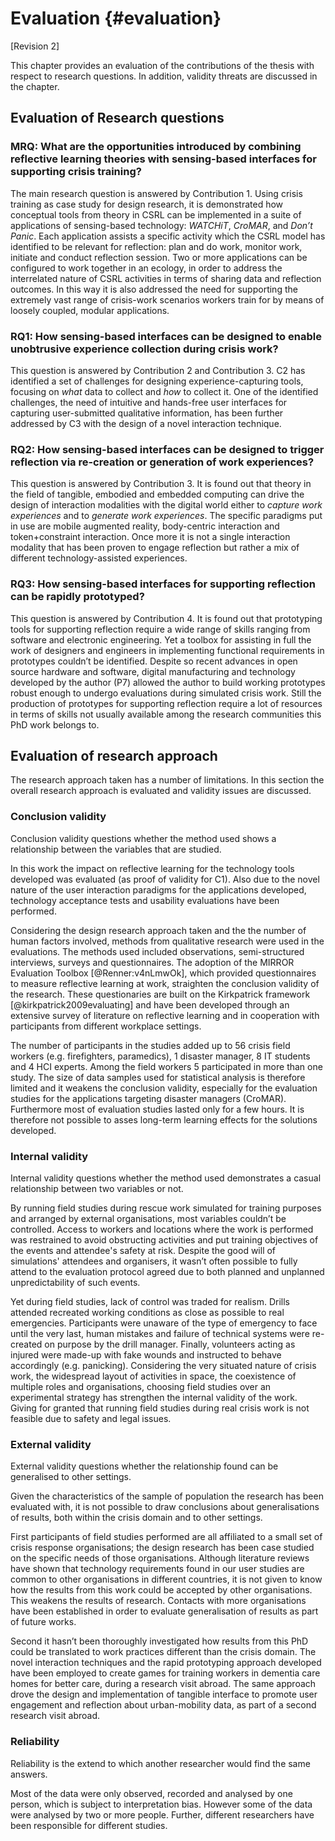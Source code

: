 
# Evaluation {#evaluation}

[Revision 2]

This chapter provides an evaluation of the contributions of the thesis with respect to research questions. In addition, validity threats are discussed in the chapter. 

## Evaluation of Research questions

### MRQ: What are the opportunities introduced by combining reflective learning theories with sensing-based interfaces for supporting crisis training?

The main research question is answered by Contribution 1. Using crisis training as case study for design research, it is demonstrated how conceptual tools from theory in CSRL can be implemented in a suite of applications of sensing-based technology: *WATCHiT*, *CroMAR*, and *Don’t Panic*. Each application assists a specific activity which the CSRL model has identified to be relevant for reflection: plan and do work, monitor work, initiate and conduct reflection session. Two or more applications can be configured to work together in an ecology, in order to address the interrelated nature of CSRL activities in terms of sharing data and reflection outcomes. In this way it is also addressed the need for supporting the extremely vast range of crisis-work scenarios workers train for by means of loosely coupled, modular applications.

### RQ1: How sensing-based interfaces can be designed to enable unobtrusive experience collection during crisis work?

This question is answered by Contribution 2 and Contribution 3. C2 has identified a set of challenges for designing experience-capturing tools, focusing on *what* data to collect and *how* to collect it. One of the identified challenges, the need of intuitive and hands-free user interfaces for capturing user-submitted qualitative information, has been further addressed by C3 with the design of a novel interaction technique.  

### RQ2: How sensing-based interfaces can be designed to trigger reflection via re-creation or generation of work experiences?

This question is answered by Contribution 3. It is found out that theory in the field of tangible, embodied and embedded computing can drive the design of interaction modalities with the digital world either to *capture work experiences* and to *generate work experiences*. The specific paradigms put in use are mobile augmented reality, body-centric interaction and token+constraint interaction. Once more it is not a single interaction modality that has been proven to engage reflection but rather a mix of different technology-assisted experiences. 

### RQ3: How sensing-based interfaces for supporting reflection can be rapidly prototyped? 

This question is answered by Contribution 4. It is found out that prototyping tools for supporting reflection require a wide range of skills ranging from software and electronic engineering. Yet a toolbox for assisting in full the work of designers and engineers in implementing functional requirements in prototypes couldn’t be identified. Despite so recent advances in open source hardware and software, digital manufacturing and technology developed by the author (P7) allowed the author to build working prototypes robust enough to undergo evaluations during simulated crisis work. Still the production of prototypes for supporting reflection require a lot of resources in terms of skills not usually available among the research communities this PhD work belongs to.

## Evaluation of research approach

The research approach taken has a number of limitations. In this section the overall research approach is evaluated and validity issues are discussed.

### Conclusion validity

Conclusion validity questions whether the method used shows a relationship between the variables that are studied.

In this work the impact on reflective learning for the technology tools developed was evaluated (as proof of validity for C1). Also due to the novel nature of the user interaction paradigms for the applications developed, technology acceptance tests and usability evaluations have been performed. 

Considering the design research approach taken and the the number of human factors involved, methods from qualitative research were used in the evaluations. The methods used included observations, semi-structured interviews, surveys and questionnaires. The adoption of the MIRROR Evaluation Toolbox [@Renner:v4nLmwOk], which provided questionnaires to measure reflective learning at work, straighten the conclusion validity of the research. These questionaries are built on the Kirkpatrick framework [@kirkpatrick2009evaluating] and have been developed through an extensive survey of literature on reflective learning and in cooperation with participants from different workplace settings. 

The number of participants in the studies added up to 56 crisis field workers (e.g. firefighters, paramedics), 1 disaster manager, 8 IT students and 4 HCI experts. Among the field workers 5 participated in more than one study. The size of data samples used for statistical analysis is therefore limited and it weakens the conclusion validity, especially for the evaluation studies for the applications targeting disaster managers (CroMAR). Furthermore most of evaluation studies lasted only for a few hours. It is therefore not possible to asses long-term learning effects for the solutions developed.

### Internal validity

Internal validity questions whether the method used demonstrates a casual relationship between two variables or not.

By running field studies during rescue work simulated for training purposes and arranged by external organisations, most variables couldn’t be controlled. Access to workers and locations where the work is performed was restrained to avoid obstructing activities and put  training objectives of the events and attendee's safety at risk. Despite the good will of simulations' attendees and organisers, it wasn’t often possible to fully attend to the evaluation protocol agreed due to both planned and unplanned unpredictability of such events.  

Yet during field studies, lack of control was traded for realism. Drills attended recreated working conditions as close as possible to real emergencies. Participants were unaware of the type of emergency to face until the very last, human mistakes and failure of technical systems were re-created on purpose by the drill manager. Finally, volunteers acting as injured were made-up with fake wounds and instructed to behave accordingly (e.g. panicking). Considering the very situated nature of crisis work, the widespread layout of activities in space, the coexistence of multiple roles and organisations, choosing field studies over an experimental strategy has strengthen the internal validity of the work. Giving for granted that running field studies during real crisis work is not feasible due to safety and legal issues.

### External validity

External validity questions whether the relationship found can be generalised to other settings.

Given the characteristics of the sample of population the research has been evaluated with, it is not possible to draw conclusions about generalisations of results, both within the crisis domain and to other settings. 

First participants of field studies performed are all affiliated to a small set of crisis response organisations; the design research has been case studied on the specific needs of those organisations. Although literature reviews have shown that technology requirements found in our user studies are common to other organisations in different countries, it is not given to know how the results from this work could be accepted by other organisations. This weakens the results of research. Contacts with more organisations have been established in order to evaluate generalisation of results as part of future works.

Second it hasn’t been thoroughly investigated how results from this PhD could be translated to work practices different than the crisis domain. The novel interaction techniques and the rapid prototyping approach developed have been employed to create games for training workers in dementia care homes for better care, during a research visit abroad. The same approach drove the design and implementation of tangible interface to promote user engagement and reflection about urban-mobility data, as part of a second research visit abroad.

### Reliability

Reliability is the extend to which another researcher would find  the same answers.

Most of the data were only observed, recorded and analysed by one person, which is subject to interpretation bias. However some of the data were analysed by two or more people. Further, different researchers have been responsible for different studies. 

